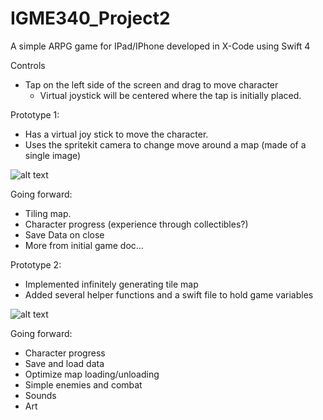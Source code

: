 # IGME340_Project2
A simple ARPG game for IPad/IPhone developed in X-Code using Swift 4

Controls
  - Tap on the left side of the screen and drag to move character
    - Virtual joystick will be centered where the tap is initially placed.

Prototype 1:
  - Has a virtual joy stick to move the character.
  - Uses the spritekit camera to change move around a map (made of a single image)

![alt text](https://github.com/pnwoodsum/IGME340_Project2/blob/master/Prototype1/p1_screenshot.png)

Going forward:
  - Tiling map.
  - Character progress (experience through collectibles?)
  - Save Data on close
  - More from initial game doc...


Prototype 2:
  - Implemented infinitely generating tile map
  - Added several helper functions and a swift file to hold game variables
  
![alt text](https://github.com/pnwoodsum/IGME340_Project2/blob/master/Prototype2/Screen%20Shot%202018-04-16%20at%2011.52.40%20PM.png)

Going forward:
  - Character progress
  - Save and load data
  - Optimize map loading/unloading
  - Simple enemies and combat
  - Sounds
  - Art
